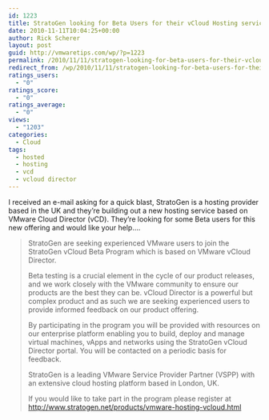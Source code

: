 ```yaml
---
id: 1223
title: StratoGen looking for Beta Users for their vCloud Hosting service
date: 2010-11-11T10:04:25+00:00
author: Rick Scherer
layout: post
guid: http://vmwaretips.com/wp/?p=1223
permalink: /2010/11/11/stratogen-looking-for-beta-users-for-their-vcloud-hosting-service/
redirect_from: /wp/2010/11/11/stratogen-looking-for-beta-users-for-their-vcloud-hosting-service/
ratings_users:
  - "0"
ratings_score:
  - "0"
ratings_average:
  - "0"
views:
  - "1203"
categories:
  - Cloud
tags:
  - hosted
  - hosting
  - vcd
  - vcloud director
---
```

<p dir="ltr" align="left">
  I received an e-mail asking for a quick blast, StratoGen is a hosting provider based in the UK and they&#8217;re building out a new hosting service based on VMware Cloud Director (vCD). They&#8217;re looking for some Beta users for this new offering and would like your help&#8230;.
</p>

> <p dir="ltr" align="left">
>   StratoGen are seeking experienced VMware users to join the StratoGen vCloud Beta Program which is based on VMware vCloud Director. 
> </p>
> 
> <p dir="ltr" align="left">
>   Beta testing is a crucial element in the cycle of our product releases, and we work closely with the VMware community to ensure our products are the best they can be. vCloud Director is a powerful but complex product and as such we are seeking experienced users to provide informed feedback on our product offering. 
> </p>
> 
> <p dir="ltr" align="left">
>   By participating in the program you will be provided with resources on our enterprise platform enabling you to build, deploy and manage virtual machines, vApps and networks using the StratoGen vCloud Director portal. You will be contacted on a periodic basis for feedback.
> </p>
> 
> <p dir="ltr" align="left">
>   StratoGen is a leading VMware Service Provider Partner (VSPP) with an extensive cloud hosting platform based in London, UK.
> </p>
> 
> <p dir="ltr" align="left">
>   If you would like to take part in the program please register at <a href="http://www.stratogen.net/products/vmware-hosting-vcloud.html" target="_blank">http://www.stratogen.net/products/vmware-hosting-vcloud.html</a>
> </p>
